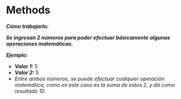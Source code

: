 # Methods

**_Cómo trabajarlo:_**

**_Se ingresan 2 números para poder efectuar básicamente algunas operaciones matemáticas._**

**_Ejemplo:_**

- **_Valor 1:_** 5
- **_Valor 2:_** 5
- _Entre ambos números, se puede efectuar cualquier operación matemática, como en este caso es la suma de estos 2, y da como resultado 10._
